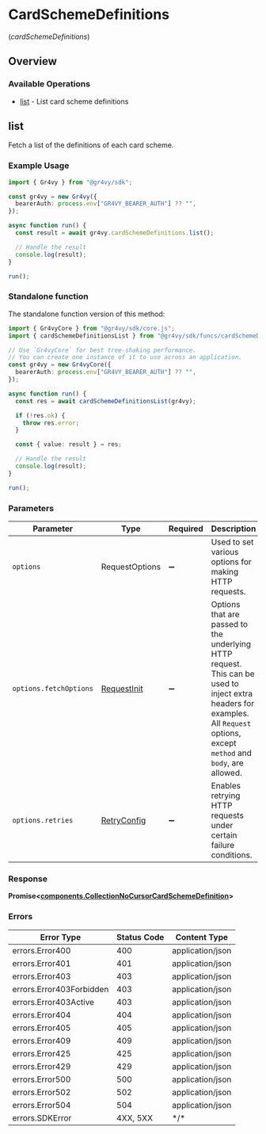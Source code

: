 # CardSchemeDefinitions
(*cardSchemeDefinitions*)

## Overview

### Available Operations

* [list](#list) - List card scheme definitions

## list

Fetch a list of the definitions of each card scheme.

### Example Usage

```typescript
import { Gr4vy } from "@gr4vy/sdk";

const gr4vy = new Gr4vy({
  bearerAuth: process.env["GR4VY_BEARER_AUTH"] ?? "",
});

async function run() {
  const result = await gr4vy.cardSchemeDefinitions.list();

  // Handle the result
  console.log(result);
}

run();
```

### Standalone function

The standalone function version of this method:

```typescript
import { Gr4vyCore } from "@gr4vy/sdk/core.js";
import { cardSchemeDefinitionsList } from "@gr4vy/sdk/funcs/cardSchemeDefinitionsList.js";

// Use `Gr4vyCore` for best tree-shaking performance.
// You can create one instance of it to use across an application.
const gr4vy = new Gr4vyCore({
  bearerAuth: process.env["GR4VY_BEARER_AUTH"] ?? "",
});

async function run() {
  const res = await cardSchemeDefinitionsList(gr4vy);

  if (!res.ok) {
    throw res.error;
  }

  const { value: result } = res;

  // Handle the result
  console.log(result);
}

run();
```

### Parameters

| Parameter                                                                                                                                                                      | Type                                                                                                                                                                           | Required                                                                                                                                                                       | Description                                                                                                                                                                    |
| ------------------------------------------------------------------------------------------------------------------------------------------------------------------------------ | ------------------------------------------------------------------------------------------------------------------------------------------------------------------------------ | ------------------------------------------------------------------------------------------------------------------------------------------------------------------------------ | ------------------------------------------------------------------------------------------------------------------------------------------------------------------------------ |
| `options`                                                                                                                                                                      | RequestOptions                                                                                                                                                                 | :heavy_minus_sign:                                                                                                                                                             | Used to set various options for making HTTP requests.                                                                                                                          |
| `options.fetchOptions`                                                                                                                                                         | [RequestInit](https://developer.mozilla.org/en-US/docs/Web/API/Request/Request#options)                                                                                        | :heavy_minus_sign:                                                                                                                                                             | Options that are passed to the underlying HTTP request. This can be used to inject extra headers for examples. All `Request` options, except `method` and `body`, are allowed. |
| `options.retries`                                                                                                                                                              | [RetryConfig](../../lib/utils/retryconfig.md)                                                                                                                                  | :heavy_minus_sign:                                                                                                                                                             | Enables retrying HTTP requests under certain failure conditions.                                                                                                               |

### Response

**Promise\<[components.CollectionNoCursorCardSchemeDefinition](../../models/components/collectionnocursorcardschemedefinition.md)\>**

### Errors

| Error Type               | Status Code              | Content Type             |
| ------------------------ | ------------------------ | ------------------------ |
| errors.Error400          | 400                      | application/json         |
| errors.Error401          | 401                      | application/json         |
| errors.Error403          | 403                      | application/json         |
| errors.Error403Forbidden | 403                      | application/json         |
| errors.Error403Active    | 403                      | application/json         |
| errors.Error404          | 404                      | application/json         |
| errors.Error405          | 405                      | application/json         |
| errors.Error409          | 409                      | application/json         |
| errors.Error425          | 425                      | application/json         |
| errors.Error429          | 429                      | application/json         |
| errors.Error500          | 500                      | application/json         |
| errors.Error502          | 502                      | application/json         |
| errors.Error504          | 504                      | application/json         |
| errors.SDKError          | 4XX, 5XX                 | \*/\*                    |